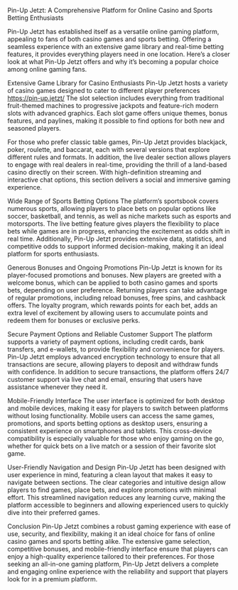 Pin-Up Jetzt: A Comprehensive Platform for Online Casino and Sports Betting Enthusiasts

Pin-Up Jetzt has established itself as a versatile online gaming platform, appealing to fans of both casino games and sports betting. Offering a seamless experience with an extensive game library and real-time betting features, it provides everything players need in one location. Here’s a closer look at what Pin-Up Jetzt offers and why it’s becoming a popular choice among online gaming fans.

Extensive Game Library for Casino Enthusiasts
Pin-Up Jetzt hosts a variety of casino games designed to cater to different player preferences https://pin-up.jetzt/ The slot selection includes everything from traditional fruit-themed machines to progressive jackpots and feature-rich modern slots with advanced graphics. Each slot game offers unique themes, bonus features, and paylines, making it possible to find options for both new and seasoned players.

For those who prefer classic table games, Pin-Up Jetzt provides blackjack, poker, roulette, and baccarat, each with several versions that explore different rules and formats. In addition, the live dealer section allows players to engage with real dealers in real-time, providing the thrill of a land-based casino directly on their screen. With high-definition streaming and interactive chat options, this section delivers a social and immersive gaming experience.

Wide Range of Sports Betting Options
The platform’s sportsbook covers numerous sports, allowing players to place bets on popular options like soccer, basketball, and tennis, as well as niche markets such as esports and motorsports. The live betting feature gives players the flexibility to place bets while games are in progress, enhancing the excitement as odds shift in real time. Additionally, Pin-Up Jetzt provides extensive data, statistics, and competitive odds to support informed decision-making, making it an ideal platform for sports enthusiasts.

Generous Bonuses and Ongoing Promotions
Pin-Up Jetzt is known for its player-focused promotions and bonuses. New players are greeted with a welcome bonus, which can be applied to both casino games and sports bets, depending on user preference. Returning players can take advantage of regular promotions, including reload bonuses, free spins, and cashback offers. The loyalty program, which rewards points for each bet, adds an extra level of excitement by allowing users to accumulate points and redeem them for bonuses or exclusive perks.

Secure Payment Options and Reliable Customer Support
The platform supports a variety of payment options, including credit cards, bank transfers, and e-wallets, to provide flexibility and convenience for players. Pin-Up Jetzt employs advanced encryption technology to ensure that all transactions are secure, allowing players to deposit and withdraw funds with confidence. In addition to secure transactions, the platform offers 24/7 customer support via live chat and email, ensuring that users have assistance whenever they need it.

Mobile-Friendly Interface
The user interface is optimized for both desktop and mobile devices, making it easy for players to switch between platforms without losing functionality. Mobile users can access the same games, promotions, and sports betting options as desktop users, ensuring a consistent experience on smartphones and tablets. This cross-device compatibility is especially valuable for those who enjoy gaming on the go, whether for quick bets on a live match or a session of their favorite slot game.

User-Friendly Navigation and Design
Pin-Up Jetzt has been designed with user experience in mind, featuring a clean layout that makes it easy to navigate between sections. The clear categories and intuitive design allow players to find games, place bets, and explore promotions with minimal effort. This streamlined navigation reduces any learning curve, making the platform accessible to beginners and allowing experienced users to quickly dive into their preferred games.

Conclusion
Pin-Up Jetzt combines a robust gaming experience with ease of use, security, and flexibility, making it an ideal choice for fans of online casino games and sports betting alike. The extensive game selection, competitive bonuses, and mobile-friendly interface ensure that players can enjoy a high-quality experience tailored to their preferences. For those seeking an all-in-one gaming platform, Pin-Up Jetzt delivers a complete and engaging online experience with the reliability and support that players look for in a premium platform.
